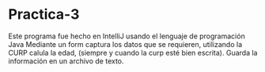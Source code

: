# Practica-3
Este programa fue hecho en IntelliJ usando el lenguaje de programación Java
Mediante un form captura los datos que se requieren, utilizando la CURP calula la edad,
(siempre y cuando la curp esté bien escrita).
Guarda la información en un archivo de texto.
